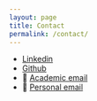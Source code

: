 ```yaml
---
layout: page
title: Contact
permalink: /contact/
---
```


- [Linkedin](https://www.linkedin.com/in/balthazar-courvoisier-a31703199/)
- [Github](https://github.com/Zaltarba)
- 📧 [Academic email](mailto:balthazar.courvoisier@polytechnique.edu)
- 📧 [Personal email](mailto:balthazar.courvoisier@gmail.com)
